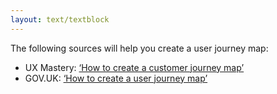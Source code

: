 ```yaml
---
layout: text/textblock
---
```


The following sources will help you create a user journey map:
  * UX Mastery: [‘How to create a customer journey map’](https://uxmastery.com/how-to-create-a-customer-journey-map/)
  * GOV.UK: [‘How to create a user journey map’](https://designnotes.blog.gov.uk/2016/04/21/how-to-make-a-user-journey-map/)
